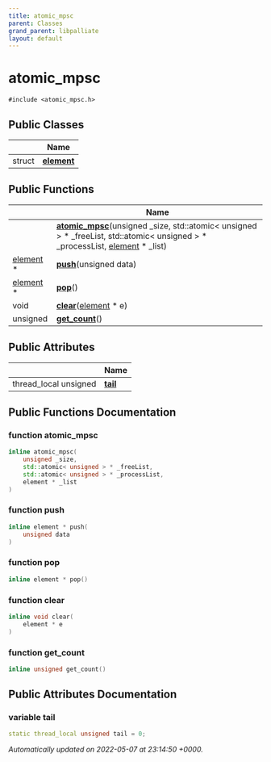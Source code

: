 ```yaml
---
title: atomic_mpsc
parent: Classes
grand_parent: libpalliate
layout: default
---
```


# atomic_mpsc






`#include <atomic_mpsc.h>`

## Public Classes

|                | Name           |
| -------------- | -------------- |
| struct | **[element](/libpalliate/generated/Classes/structatomic__mpsc_1_1element)**  |

## Public Functions

|                | Name           |
| -------------- | -------------- |
| | **[atomic_mpsc](/libpalliate/generated/Classes/classatomic__mpsc#function-atomic-mpsc)**(unsigned _size, std::atomic< unsigned > * _freeList, std::atomic< unsigned > * _processList, [element](/libpalliate/generated/Classes/structatomic__mpsc_1_1element) * _list) |
| [element](/libpalliate/generated/Classes/structatomic__mpsc_1_1element) * | **[push](/libpalliate/generated/Classes/classatomic__mpsc#function-push)**(unsigned data) |
| [element](/libpalliate/generated/Classes/structatomic__mpsc_1_1element) * | **[pop](/libpalliate/generated/Classes/classatomic__mpsc#function-pop)**() |
| void | **[clear](/libpalliate/generated/Classes/classatomic__mpsc#function-clear)**([element](/libpalliate/generated/Classes/structatomic__mpsc_1_1element) * e) |
| unsigned | **[get_count](/libpalliate/generated/Classes/classatomic__mpsc#function-get-count)**() |

## Public Attributes

|                | Name           |
| -------------- | -------------- |
| thread_local unsigned | **[tail](/libpalliate/generated/Classes/classatomic__mpsc#variable-tail)**  |

## Public Functions Documentation

### function atomic_mpsc

```cpp
inline atomic_mpsc(
    unsigned _size,
    std::atomic< unsigned > * _freeList,
    std::atomic< unsigned > * _processList,
    element * _list
)
```


### function push

```cpp
inline element * push(
    unsigned data
)
```


### function pop

```cpp
inline element * pop()
```


### function clear

```cpp
inline void clear(
    element * e
)
```


### function get_count

```cpp
inline unsigned get_count()
```


## Public Attributes Documentation

### variable tail

```cpp
static thread_local unsigned tail = 0;
```



_Automatically updated on 2022-05-07 at 23:14:50 +0000._